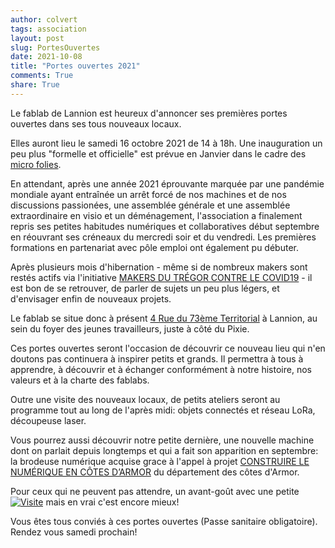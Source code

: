 ```yaml
---
author: colvert
tags: association
layout: post
slug: PortesOuvertes
date: 2021-10-08
title: "Portes ouvertes 2021"
comments: True
share: True
---
```


Le fablab de Lannion est heureux d'annoncer ses premières portes ouvertes dans ses tous nouveaux locaux.

Elles auront lieu le samedi 16 octobre 2021 de 14 à 18h.
Une inauguration un peu plus "formelle et officielle" est prévue en Janvier dans le cadre des [micro folies](https://www.lannion.bzh/micro-folie).

En attendant, après une année 2021 éprouvante marquée par une pandémie mondiale ayant entraînée un arrêt forcé de nos machines et de nos discussions passionées,
une assemblée générale et une assemblée extraordinaire en visio et un déménagement, l'association a finalement repris ses petites habitudes numériques et collaboratives
début septembre en réouvrant ses créneaux du mercredi soir et du vendredi. Les premières formations en partenariat avec pôle emploi ont également pu débuter.

Après plusieurs mois d'hibernation - même si de nombreux makers sont restés actifs via l'initiative [MAKERS DU TRÉGOR CONTRE LE COVID19](http://www.fablab-lannion.org/covid19) -
il est bon de se retrouver, de parler de sujets un peu plus légers, et d'envisager enfin de nouveaux projets.

Le fablab se situe donc à présent [4 Rue du 73ème Territorial](https://www.openstreetmap.org/search?whereami=1&query=48.72870%2C-3.46315#map=19/48.72869/-3.46314)
à Lannion, au sein du foyer des jeunes travailleurs, juste à côté du Pixie.

Ces portes ouvertes seront l'occasion de découvrir ce nouveau lieu qui n'en doutons pas continuera
à inspirer petits et grands. Il permettra à tous à apprendre, à découvrir et à échanger conformément à notre histoire, nos valeurs et à la charte des fablabs.

Outre une visite des nouveaux locaux, de petits ateliers seront au programme tout au long de l'après midi: objets connectés et réseau LoRa, découpeuse laser.

Vous pourrez aussi découvrir notre petite dernière, une nouvelle machine dont on parlait depuis longtemps et qui a fait son apparition en septembre:
la brodeuse numérique acquise grace à l'appel à projet [CONSTRUIRE LE NUMÉRIQUE EN CÔTES D’ARMOR](https://cotesdarmor.fr/numerique) 
du département des côtes d'Armor.

Pour ceux qui ne peuvent pas attendre, un avant-goût avec une petite [![Visite](http://www.fablab-lannion.org/images/posts/nouveau_fablab.png)](https://youtu.be/I8Sgo-h6Xg0)
mais en vrai c'est encore mieux!

Vous êtes tous conviés à ces portes ouvertes (Passe sanitaire obligatoire).
Rendez vous samedi prochain!